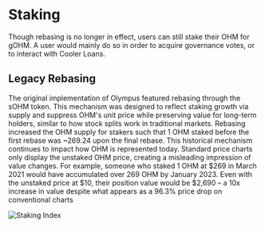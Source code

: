 # Staking

Though rebasing is no longer in effect, users can still stake their OHM for gOHM. A user would mainly do so in order to acquire governance votes, or to interact with Cooler Loans.

## Legacy Rebasing

The original implementation of Olympus featured rebasing through the sOHM token. This mechanism was designed to reflect staking growth via supply and suppress OHM's unit price while preserving value for long-term holders, similar to how stock splits work in traditional markets. Rebasing increased the OHM supply for stakers such that 1 OHM staked before the first rebase was ~269.24 upon the final rebase.
This historical mechanism continues to impact how OHM is represented today. Standard price charts only display the unstaked OHM price, creating a misleading impression of value changes. For example, someone who staked 1 OHM at $269 in March 2021 would have accumulated over 269 OHM by January 2023. Even with the unstaked price at $10, their position value would be $2,690 – a 10x increase in value despite what appears as a 96.3% price drop on conventional charts

![Staking Index](https://github.com/user-attachments/assets/3e746147-3d0b-4808-9974-f3e1b19a91a0)
